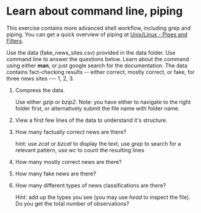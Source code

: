 # Learn about command line, piping

This exercise contains more advanced shell workflow, including grep
and piping.  You can get a quick overview of piping at
[Unix/Linux - Pipes and Filters](https://www.tutorialspoint.com/unix/unix-pipes-filters.htm). 

Use the data (fake_news_sites.csv) provided in the data folder.  Use
command line to answer the questions below.  Learn about the command
using either **man**, or just google search for the documentation.
The data contains fact-checking results -- either correct, mostly
correct, or fake, for three news sites --- 1, 2, 3.

1. Compress the data.

   Use either *gzip* or *bzip2*.  Note: you have either to navigate to
   the right folder first, or alternatively submit the file name with
   folder name.

2. View a first few lines of the data to understand it's structure.  

3. How many factually correct news are there?

   hint: use *zcat* or *bzcat* to display the text, use *grep* to search
   for a relevant pattern, use *wc* to count the resulting lines

4. How many mostly correct news are there?

5. How many fake news are there?

6. How many different types of news classifications are there?

   Hint: add up the types you see (you may use *head* to inspect the
   file).  Do you get the total number of observations?
